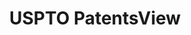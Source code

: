 ---
bigquery: https://console.cloud.google.com/bigquery?p=patents-public-data&d=patentsview&page=dataset
citation: Attribution should be given to PatentsView for use, distribution, or derivative
  works.
code: https://github.com/CSSIP-AIR/PatentsView-Code-Snippets/
contributors: USPTO
cost: None
description: 'PatentsView includes US patent data including raw data (summaries, applications,
  pregrant applications), disambugations of inventors and assignees, and inventor
  gender estimates.  Also foreign priority data, # of figures and sheets, and government
  interest statements.'
documentation: https://patentsview.org/query/builder-faqs
last_edit: 04/09/2022, 02:45:58
location: https://patentsview.org/
maintained_by: USPTO
record_creation_timestamp: 12/2/2020 17:20:46
schema_fields:
- term_grant
- country
- num_figures
- rel_id
- doc_type
- ipc_class
- rule_47
- classification_status
- assignee_id
- dependent
- latitude
- field_title
- disclaimer_date
- abstract
- sector_title
- role
- name_last
- variety
- disamb_assignee_id_20200929
- disamb_inventor_id_20171003
- male
- citation_id
- designation
- disamb_inventor_id_20200331
- sequence
- disamb_inventor_id_20171226
- disamb_inventor_id_20191231
- disamb_assignee_id_20181127
- group
- subgroup_id
- f371_date
- classification_level
- _102_date
- disamb_inventor_id_20170307
- main_group
- date
- gi_statement
- section
- disamb_assignee_id_20191231
- series_code
- county_fips
- disamb_assignee_id_20200331
- level_three
- number
- city
- disamb_inventor_id_20180528
- ipc_version_indicator
- reldocno
- applicant_type
- inventor_id
- lname
- length
- field_id
- application_id
- symbol_position
- type
- uuid
- text
- county
- state_fips
- deceased
- title
- rawassignee_id
- group_id
- term_extension
- contract_award_number
- longitude
- classification_value
- level_two
- kind
- name
- num_claims
- disamb_inventor_id_20191008
- term_disclaimer
- rawlocation_id
- disamb_inventor_id_20200630
- disamb_assignee_id_20191008
- latlong
- disamb_assignee_id_20190820
- publication_number
- status
- num
- f102_date
- filename
- lawyer_id
- lapse_of_patent
- action_date
- fname
- disamb_inventor_id_20170808
- mainclass_id
- rawinventor_id
- state
- num_sheets
- level_one
- subclass_id
- attribution_status
- organization
- name_first
- subcategory_id
- disamb_assignee_id_20190312
- subsection_id
- doctype
- category
- subgroup
- disamb_inventor_id_20200929
- id
- country_transformed
- location_id
- disamb_inventor_id_20190312
- male_flag
- patent_id
- withdrawn
- disamb_inventor_id_20190820
- classification_data_source
- disamb_inventor_id_20181127
- exemplary
- section_id
- organization_id
- disamb_assignee_id_20200630
- latin_name
- subclass
- category_id
- relkind
- disamb_inventor_id_20201229
- _371_date
shortname: patentsview
tags:
- disambiguation
- United States
- gender
terms_of_use: Creative Commons Attribution 4.0 International License.
timeframe: 1963-1999
title: USPTO PatentsView
uuid: cf1780b1-e265-4e49-8d1d-83b9cfe0fd9a
---